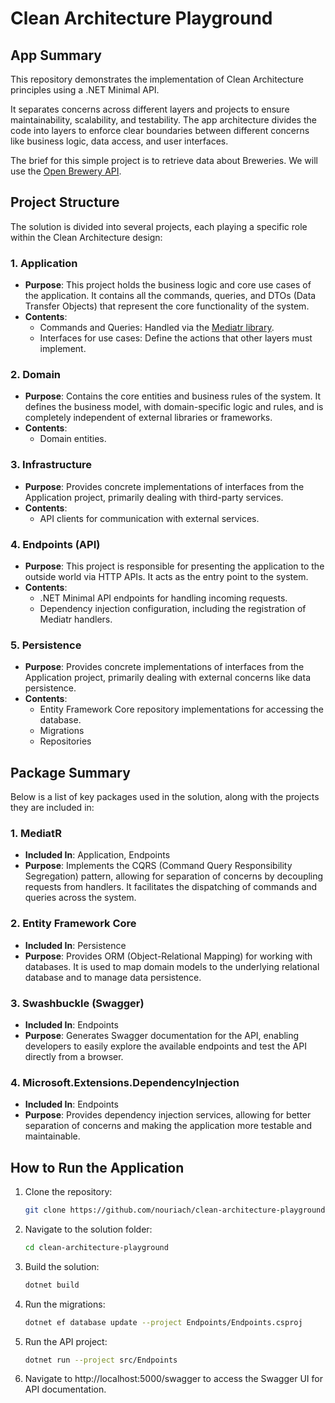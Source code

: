 # Clean Architecture Playground

## App Summary

This repository demonstrates the implementation of Clean Architecture principles using a .NET Minimal API.

It separates concerns across different layers and projects to ensure maintainability, scalability, and testability.
The app architecture divides the code into layers to enforce clear boundaries between different concerns like business logic, data access, and user interfaces.

The brief for this simple project is to retrieve data about Breweries. We will use the [Open Brewery API](https://www.openbrewerydb.org/documentation).

## Project Structure

The solution is divided into several projects, each playing a specific role within the Clean Architecture design:

### 1. **Application**
- **Purpose**: This project holds the business logic and core use cases of the application. It contains all the commands, queries, and DTOs (Data Transfer Objects) that represent the core functionality of the system.
- **Contents**:
    - Commands and Queries: Handled via the [Mediatr library](https://github.com/jbogard/MediatR).
    - Interfaces for use cases: Define the actions that other layers must implement.

### 2. **Domain**
- **Purpose**: Contains the core entities and business rules of the system. It defines the business model, with domain-specific logic and rules, and is completely independent of external libraries or frameworks.
- **Contents**:
    - Domain entities.

### 3. **Infrastructure**
- **Purpose**: Provides concrete implementations of interfaces from the Application project, primarily dealing with third-party services.
- **Contents**:
    - API clients for communication with external services.

### 4. **Endpoints (API)**
- **Purpose**: This project is responsible for presenting the application to the outside world via HTTP APIs. It acts as the entry point to the system.
- **Contents**:
    - .NET Minimal API endpoints for handling incoming requests.
    - Dependency injection configuration, including the registration of Mediatr handlers.

### 5. **Persistence**
- **Purpose**: Provides concrete implementations of interfaces from the Application project, primarily dealing with external concerns like data persistence.
- **Contents**:
    - Entity Framework Core repository implementations for accessing the database.
    - Migrations
    - Repositories

## Package Summary

Below is a list of key packages used in the solution, along with the projects they are included in:

### 1. **MediatR**
- **Included In**: Application, Endpoints
- **Purpose**: Implements the CQRS (Command Query Responsibility Segregation) pattern, allowing for separation of concerns by decoupling requests from handlers. It facilitates the dispatching of commands and queries across the system.

### 2. **Entity Framework Core**
- **Included In**: Persistence
- **Purpose**: Provides ORM (Object-Relational Mapping) for working with databases. It is used to map domain models to the underlying relational database and to manage data persistence.

### 3. **Swashbuckle (Swagger)**
- **Included In**: Endpoints
- **Purpose**: Generates Swagger documentation for the API, enabling developers to easily explore the available endpoints and test the API directly from a browser.

### 4. **Microsoft.Extensions.DependencyInjection**
- **Included In**: Endpoints
- **Purpose**: Provides dependency injection services, allowing for better separation of concerns and making the application more testable and maintainable.

## How to Run the Application

1. Clone the repository:
    ```bash
    git clone https://github.com/nouriach/clean-architecture-playground.git
2. Navigate to the solution folder:
    ```bash
    cd clean-architecture-playground

3. Build the solution:
    ```bash
    dotnet build

4. Run the migrations:
    ```bash
   dotnet ef database update --project Endpoints/Endpoints.csproj

5. Run the API project:
    ```bash
    dotnet run --project src/Endpoints

6. Navigate to http://localhost:5000/swagger to access the Swagger UI for API documentation.